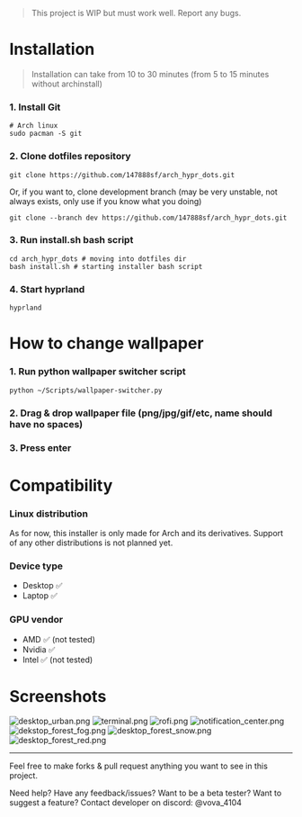 > This project is WIP but must work well. Report any bugs.

# Installation 

> Installation can take from 10 to 30 minutes (from 5 to 15 minutes without archinstall)

### 1. Install Git
```
# Arch linux
sudo pacman -S git
```

### 2. Сlone dotfiles repository
```
git clone https://github.com/147888sf/arch_hypr_dots.git
```

Or, if you want to, clone development branch (may be very unstable, not always exists, only use if you know what you doing)
```
git clone --branch dev https://github.com/147888sf/arch_hypr_dots.git
```

### 3. Run install.sh bash script
```
cd arch_hypr_dots # moving into dotfiles dir
bash install.sh # starting installer bash script
```

### 4. Start hyprland
```
hyprland
```

# How to change wallpaper

### 1. Run python wallpaper switcher script
```
python ~/Scripts/wallpaper-switcher.py
```

### 2. Drag & drop wallpaper file (png/jpg/gif/etc, name should have no spaces) 

### 3. Press enter

# Compatibility
### Linux distribution
As for now, this installer is only made for Arch and its derivatives. Support of any other distributions is not planned yet.
### Device type
- Desktop ✅
- Laptop ✅
### GPU vendor
- AMD ✅ (not tested)
- Nvidia ✅
- Intel ✅ (not tested)

# Screenshots
![desktop_urban.png](https://images2.imgbox.com/51/f4/JZig00tO_o.png)
![terminal.png](https://images2.imgbox.com/00/86/92pRyzRm_o.png)
![rofi.png](https://images2.imgbox.com/fa/ff/VHNY7Sqs_o.png)
![notification_center.png](https://images2.imgbox.com/f7/2c/cnuaGhwn_o.png)
![dekstop_forest_fog.png](https://images2.imgbox.com/4b/fa/Ox8Fdp4I_o.png)
![desktop_forest_snow.png](https://images2.imgbox.com/85/12/L9RrcbHN_o.png)
![desktop_forest_red.png](https://images2.imgbox.com/aa/cb/pCyCttJa_o.png)

<hr>

Feel free to make forks & pull request anything you want to see in this project.

Need help? Have any feedback/issues? Want to be a beta tester? Want to suggest a feature? Contact developer on discord: @vova_4104
